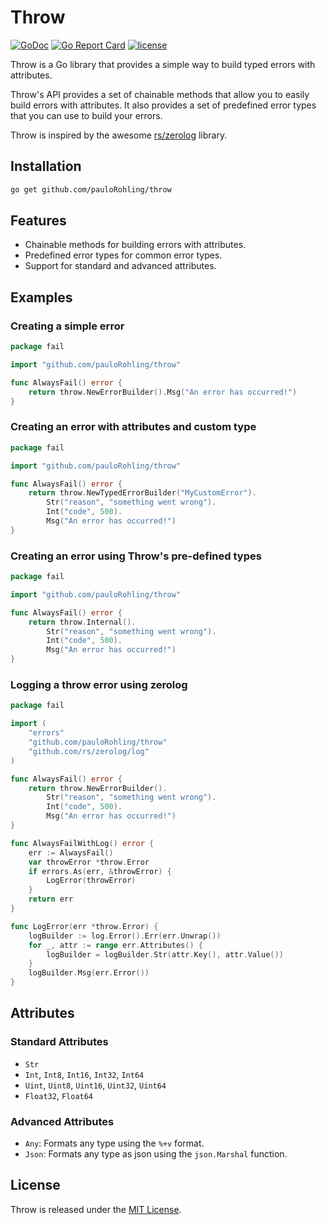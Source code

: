 # Throw

[![GoDoc](https://godoc.org/github.com/pauloRohling/throw?status.svg)](https://godoc.org/github.com/pauloRohling/throw)
[![Go Report Card](https://goreportcard.com/badge/github.com/pauloRohling/throw)](https://goreportcard.com/report/github.com/pauloRohling/throw)
[![license](https://img.shields.io/github/license/pauloRohling/throw.svg)](https://github.com/pauloRohling/throw/blob/main/LICENSE)

Throw is a Go library that provides a simple way to build typed errors with attributes.

Throw's API provides a set of chainable methods that allow you to easily build errors with attributes. It also provides
a set of predefined error types that you can use to build your errors.

Throw is inspired by the awesome [rs/zerolog](https://github.com/rs/zerolog) library.

## Installation

```bash
go get github.com/pauloRohling/throw
```

## Features

- Chainable methods for building errors with attributes.
- Predefined error types for common error types.
- Support for standard and advanced attributes.

## Examples

### Creating a simple error

```go
package fail

import "github.com/pauloRohling/throw"

func AlwaysFail() error {
	return throw.NewErrorBuilder().Msg("An error has occurred!")
}
```

### Creating an error with attributes and custom type

```go
package fail

import "github.com/pauloRohling/throw"

func AlwaysFail() error {
	return throw.NewTypedErrorBuilder("MyCustomError").
		Str("reason", "something went wrong").
		Int("code", 500).
		Msg("An error has occurred!")
}
```

### Creating an error using Throw's pre-defined types

```go
package fail

import "github.com/pauloRohling/throw"

func AlwaysFail() error {
	return throw.Internal().
		Str("reason", "something went wrong").
		Int("code", 500).
		Msg("An error has occurred!")
}
```

### Logging a throw error using zerolog

```go
package fail

import (
	"errors"
	"github.com/pauloRohling/throw"
	"github.com/rs/zerolog/log"
)

func AlwaysFail() error {
	return throw.NewErrorBuilder().
		Str("reason", "something went wrong").
		Int("code", 500).
		Msg("An error has occurred!")
}

func AlwaysFailWithLog() error {
	err := AlwaysFail()
	var throwError *throw.Error
	if errors.As(err, &throwError) {
		LogError(throwError)
	}
	return err
}

func LogError(err *throw.Error) {
	logBuilder := log.Error().Err(err.Unwrap())
	for _, attr := range err.Attributes() {
		logBuilder = logBuilder.Str(attr.Key(), attr.Value())
	}
	logBuilder.Msg(err.Error())
}

```

## Attributes

### Standard Attributes

- `Str`
- `Int`, `Int8`, `Int16`, `Int32`, `Int64`
- `Uint`, `Uint8`, `Uint16`, `Uint32`, `Uint64`
- `Float32`, `Float64`

### Advanced Attributes

- `Any`: Formats any type using the `%+v` format.
- `Json`: Formats any type as json using the `json.Marshal` function.

## License

Throw is released under the [MIT License](https://github.com/pauloRohling/throw/blob/main/LICENSE).